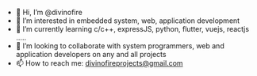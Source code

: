 - 👋 Hi, I’m @divinofire
- 👀 I’m interested in embedded system, web, application development
- 🌱 I’m currently learning c/c++, expressJS, python, flutter, vuejs, reactjs .....
- 💞️ I’m looking to collaborate with system programmers, web and application developers on any and all projects
- 📫 How to reach me: divinofireprojects@gmail.com
